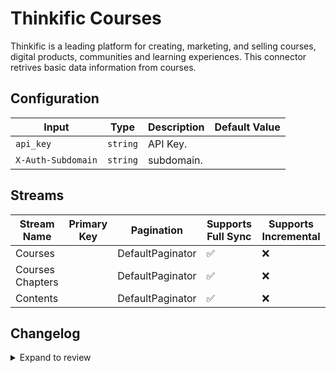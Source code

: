 # Thinkific Courses

Thinkific is a leading platform for creating, marketing, and selling courses, digital products, communities and learning experiences.
This connector retrives basic data information from courses.

## Configuration

| Input | Type | Description | Default Value |
|-------|------|-------------|---------------|
| `api_key` | `string` | API Key.  |  |
| `X-Auth-Subdomain` | `string` | subdomain.  |  |

## Streams
| Stream Name | Primary Key | Pagination | Supports Full Sync | Supports Incremental |
|-------------|-------------|------------|---------------------|----------------------|
| Courses |  | DefaultPaginator | ✅ |  ❌  |
| Courses Chapters |  | DefaultPaginator | ✅ |  ❌  |
| Contents |  | DefaultPaginator | ✅ |  ❌  |

## Changelog

<details>
  <summary>Expand to review</summary>

| Version          | Date              | Pull Request | Subject        |
|------------------|-------------------|--------------|----------------|
| 0.0.4 | 2025-03-29 | [56325](https://github.com/airbytehq/airbyte/pull/56325) | Update dependencies |
| 0.0.3 | 2025-03-08 | [55630](https://github.com/airbytehq/airbyte/pull/55630) | Update dependencies |
| 0.0.2 | 2025-03-01 | [55089](https://github.com/airbytehq/airbyte/pull/55089) | Update dependencies |
| 0.0.1 | 2025-02-20 | | Initial release by [@gueroverde](https://github.com/gueroverde) via Connector Builder |

</details>
